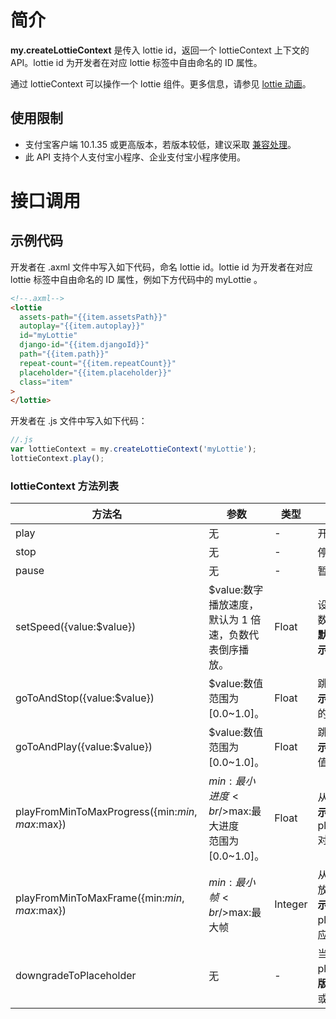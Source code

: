 # 简介

**my.createLottieContext** 是传入 lottie id，返回一个 lottieContext 上下文的 API。lottie id 为开发者在对应 lottie 标签中自由命名的 ID 属性。

通过 lottieContext 可以操作一个 lottie 组件。更多信息，请参见 [lottie 动画](https://opendocs.alipay.com/mini/component/lottie)。

## 使用限制

- 支付宝客户端 10.1.35 或更高版本，若版本较低，建议采取 [兼容处理](https://opendocs.alipay.com/mini/framework/compatibility)。
- 此 API 支持个人支付宝小程序、企业支付宝小程序使用。

# 接口调用

## 示例代码

开发者在 .axml 文件中写入如下代码，命名 lottie id。lottie id 为开发者在对应 lottie 标签中自由命名的 ID 属性，例如下方代码中的 myLottie 。

```html
<!--.axml-->
<lottie
  assets-path="{{item.assetsPath}}"
  autoplay="{{item.autoplay}}"
  id="myLottie"
  django-id="{{item.djangoId}}"
  path="{{item.path}}"
  repeat-count="{{item.repeatCount}}"
  placeholder="{{item.placeholder}}"
  class="item"
>
</lottie>
```

开发者在 .js 文件中写入如下代码：

```javascript
//.js
var lottieContext = my.createLottieContext('myLottie');
lottieContext.play();
```

### lottieContext 方法列表

| **方法名** | **参数** | **类型** | **描述** |
| --- | --- | --- | --- |
| play | 无 | - | 开始播放。 |
| stop | 无 | - | 停止播放。 |
| pause | 无 | - | 暂停。 |
| setSpeed({value:$value}) | $value:数字<br />播放速度，默认为 1 倍速，负数代表倒序播放。 | Float | 设置播放速度。正数为正向播放，负数负向播放。<br />**默认值：** 1<br />**示例**：`setSpeed({value:1.5})` |
| goToAndStop({value:$value}) | $value:数值<br />范围为 [0.0~1.0]。 | Float | 跳转至 value 并停在该进度。<br />**示例**：goToAndStop({value: 对应的值]}) |
| goToAndPlay({value:$value}) | $value:数值<br />范围为 [0.0~1.0]。 | Float | 跳转至 value 并从该进度开始播放。<br />**示例**：goToAndPlay({value: 对应的值]}) |
| playFromMinToMaxProgress({min:$min,max:$max}) | $min:最小进度<br />$max:最大进度<br />范围为 [0.0~1.0]。 | Float | 从最小到最大的进度区间进行播放。<br />**示例**：playFromMinToMaxProgress({min:对应的值,max:对应的值}) |
| playFromMinToMaxFrame({min:$min,max:$max}) | $min:最小帧<br />$max:最大帧 | Integer | 从最小到最大的 Frame 区间进行播放。<br />**示例**：<br />playFromMinToMaxFrame({min:对应的值,max:对应的值}) |
| downgradeToPlaceholder | 无 | - | 当前 Lottie 视图指定降级为展示 placeholder。<br />**版本要求：** 支付宝客户端 10.1.52 或更高版本。 |
